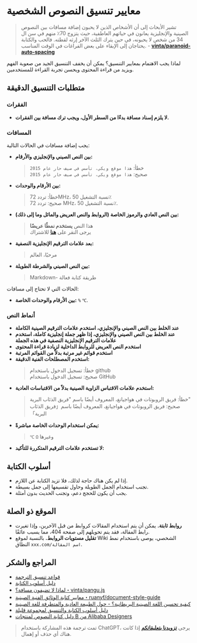 # معايير تنسيق النصوص الشخصية

> تشير الأبحاث إلى أن الأشخاص الذين لا يحبون إضافة مسافات بين النصوص الصينية والإنجليزية يعانون في حياتهم العاطفية، حيث يتزوج 70٪ منهم في سن ال 34 من شخص لا يحبونه، في حين يترك الثلث الآخر إرثه لقطته. فالحب والكتابة يحتاجان إلى الإبقاء على بعض الفراغات في الوقت المناسب. - [**vinta/paranoid-auto-spacing**](https://github.com/vinta/pangu.js)

لماذا يجب الاهتمام بمعايير التنسيق؟ يمكن أن يخفف التنسيق الجيد من صعوبة الفهم ويزيد من قراءة المحتوى ويحسن تجربة القراءة للمستخدمين.

## متطلبات التنسيق الدقيقة

### الفقرات

- **لا يلزم إسناد مسافة بدءًا من السطر الأول، ويجب ترك مسافة بين الفقرات.**

### المسافات

يجب إضافة مسافات في الحالات التالية:

- **بين النص الصيني والإنجليزي والأرقام:**
  > خطأ: `هذا موقع ويكي، تأسس في صيف حار عام 2015`  
  > صحيح: `هذا موقع ويكي، تأسس في صيف حار عام 2015`
- **بين الأرقام والوحدات:**
  > خطأ: تردد 72MHz، نسبة التشغيل 50٪  
  > صحيح: تردد 72 MHz، نسبة التشغيل 50٪.
- **بين النص العادي والرموز الخاصة (الروابط والنص العريض والمائل وما إلى ذلك):**
  > هذا النص **يستخدم نمطًا عريضًا**  
  > يرجى النقر على [**هنا**](https://wiki.wildwolf.pw/) للاشتراك
- **بعد علامات الترقيم الإنجليزية النصفية:**
  > مرحبًا، العالم
- **بين النص الصيني والشرطة الطويلة:**
  > Markdown- طريقة كتابة فعالة

الحالات التي لا تحتاج إلى مسافات:

- **بين الأرقام والوحدات الخاصة:** `%` `℃`.

### أنماط النص

- **عند الخلط بين النص الصيني والإنجليزي، استخدم علامات الترقيم الصينية الكاملة**
- **عند الخلط بين النص الصيني والإنجليزي، إذا ظهر جملة إنجليزية كاملة، استخدم علامات الترقيم الإنجليزية النصفية في هذه الجملة**
- **استخدم النص العريض للروابط الداخلية لزيادة قراءة المحتوى**
- **استخدم قوائم غير مرتبة بدلاً من القوائم المرتبة**
- **استخدم المصطلحات الفنية الدقيقة:**
  > خطأ: تسجيل الدخول باستخدام github  
  > صحيح: تسجيل الدخول باستخدام GitHub
- **استخدم علامات الاقتباس الزاوية الصينية بدلاً من الاقتباسات العادية:**
  > خطأ: فريق الروبوتات في هواجيانغ، المعروف أيضًا باسم "فريق الذئاب البرية"  
  > صحيح: فريق الروبوتات في هواجيانغ، المعروف أيضًا باسم「فريق الذئاب البرية」
- **يمكن استخدام الوحدات الخاصة مباشرةً:**
  > `℃` `Ω` وغيرها
- **لا تستخدم علامات الترقيم المتكررة للتأكيد:**

## أسلوب الكتابة

- إذا لم يكن هناك حاجة لذلك، فلا تزيد الكتابة عن اللازم.
- تجنب استخدام الجمل الطويلة وحاول تقسيمها إلى جمل بسيطة.
- يجب أن يكون للحجج دعم، وتجنب الحديث بدون أمثلة.

## الموقع ذو الصلة

- **روابط ثابتة.** يمكن أن يتم استخدام المقالات كروابط من قبل الآخرين، وإذا تغيرت رابط المقالة، فقد يتم تحويلهم إلى صفحة 404، مما يسبب عائقًا.
- **تقليل مستويات الروابط.** بالنسبة لموقع Wiki الشخصي، يوصى باستخدام نمط النطاق `xxx.com/اسم المقالة`.

## المراجع والشكر

- [قواعد تنسيق الترجمة](https://github.com/xitu/gold-miner/wiki/%E8%AF%91%E6%96%87%E6%8E%92%E7%89%88%E8%A7%84%E5%88%99%E6%8C%87%E5%8C%97)
- [دليل أسلوب الكتابة](https://open.leancloud.cn/copywriting-style-guide/)
- [لماذا لا تضيفون مسافة؟・vinta/pangu.js](https://github.com/vinta/pangu.js)
- [معايير كتابة الوثائق الفنية الصينية・ruanyf/document-style-guide](https://github.com/ruanyf/document-style-guide)
- [كيفية تحسين اللغة الصينية البريطانية؟ - حول الطبيعة العادية والمتطرفة للغة الصينية](https://open.leancloud.cn/improve-chinese/)
- [دليل أسلوب الكتابة والتنسيق لمجموعة قليلة](https://sspai.com/post/37815)
- [دليل كتابة النصوص لمنتجات B من Alibaba Designers](https://mp.weixin.qq.com/s/58f12ia2iFRTOXJitQIO2w)

> تمت ترجمة هذه المشاركة باستخدام ChatGPT، يرجى [**تزويدنا بتعليقاتكم**](https://github.com/linyuxuanlin/Wiki_MkDocs/issues/new) إذا كانت هناك أي حذف أو إهمال.